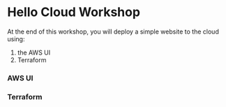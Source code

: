 # Hello Cloud Workshop

At the end of this workshop, you will deploy a simple website to the cloud using:

1. the AWS UI
2. Terraform

### AWS UI

### Terraform
